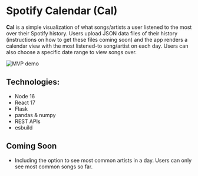 # Spotify Calendar (Cal)
**Cal** is a simple visualization of what songs/artists a user listened to the most over their Spotify history. Users upload JSON data files of their history (instructions on how to get these files coming soon) and the app renders a calendar view with the most listened-to song/artist on each day. Users can also choose a specific date range to view songs over.

![MVP demo](./images/demo.gif)

## Technologies:
* Node 16
* React 17
* Flask
* pandas & numpy
* REST APIs
* esbuild

## Coming Soon
- Including the option to see most common artists in a day. Users can only see most common songs so far.
